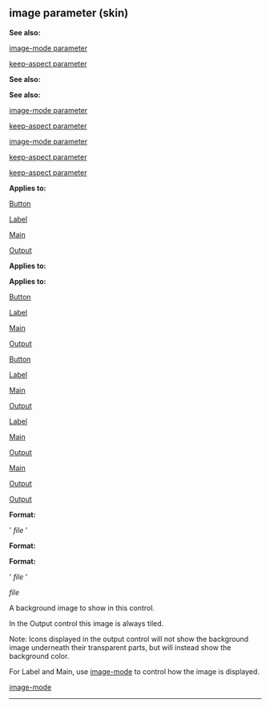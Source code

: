 

 image parameter (skin)
------------------------




**See also:** 


[image-mode parameter](#/{skin}/param/image-mode) 

[keep-aspect parameter](#/{skin}/param/keep-aspect) 




**See also:** 

**See also:**

[image-mode parameter](#/{skin}/param/image-mode) 

[keep-aspect parameter](#/{skin}/param/keep-aspect) 


[image-mode parameter](#/{skin}/param/image-mode)

[keep-aspect parameter](#/{skin}/param/keep-aspect) 

[keep-aspect parameter](#/{skin}/param/keep-aspect)


**Applies to:** 


[Button](#/{skin}/control/button) 

[Label](#/{skin}/control/label) 

[Main](#/{skin}/control/main) 

[Output](#/{skin}/control/output) 






**Applies to:** 

**Applies to:**

[Button](#/{skin}/control/button) 

[Label](#/{skin}/control/label) 

[Main](#/{skin}/control/main) 

[Output](#/{skin}/control/output) 




[Button](#/{skin}/control/button)

[Label](#/{skin}/control/label) 

[Main](#/{skin}/control/main) 

[Output](#/{skin}/control/output) 



[Label](#/{skin}/control/label)

[Main](#/{skin}/control/main) 

[Output](#/{skin}/control/output) 


[Main](#/{skin}/control/main)

[Output](#/{skin}/control/output) 

[Output](#/{skin}/control/output)


**Format:** 


 '
 *file* 
 '
 


**Format:** 

**Format:**

 '
 *file* 
 '

*file*

 A background image to show in this control.




 In the Output control this image is always tiled.




 Note: Icons displayed in the output control will not show the background image underneath their transparent parts, but will instead show the background color.




 For Label and Main, use
 [image-mode](#/{skin}/param/image-mode) 
 to control how the image is displayed.



[image-mode](#/{skin}/param/image-mode)


---


